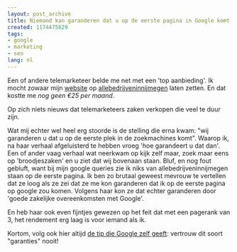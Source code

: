 ```yaml
---
layout: post_archive
title: Niemand kan garanderen dat u op de eerste pagina in Google komt
created: 1174475829
tags:
- google
- marketing
- seo
lang: nl
---
```

Een of andere telemarketeer belde me net met een 'top aanbieding'. Ik mocht zowaar mijn [website](http://webschuur.com/) op [allebedrijveninnijmegen](http://www.allebedrijveninnijmegen.nl/) laten zetten. En dat kostte me _nog geen €25 per maand_.

Op zich niets nieuws dat telemarketeers zaken verkopen die veel te duur zijn.

Wat mij echter wel heel erg stoorde is de stelling die erna kwam: "wij garanderen u dat u op de eerste plek in de zoekmachines komt". Waarop ik, na haar verhaal afgeluisterd te hebben vroeg 'hoe garandeert u dat dan'. Een of ander vaag verhaal wat neerkwam op kijk zelf maar, zoek maar eens op 'broodjeszaken' en u ziet dat wij bovenaan staan. Bluf, en nog fout gebluft, want bij mijn google  queries zie ik niks van allebedrijveninnijmegen staan op de eerste pagina. Ik ben zo brutaal geweest mevrouw te vertellen dat ze loog als ze zei dat ze me kon garanderen dat ik op de eerste pagina op google zou komen. Volgens haar kon ze dat echter garanderen door 'goede zakelijke overeenkomsten met Google'.

En heb haar ook even fijntjes gewezen op het feit dat met een pagerank van 3, het rendement erg laag is voor iemand als ik.

Kortom, volg ook hier altijd [de tip die Google zelf geeft](http://www.google.com/support/webmasters/bin/answer.py?answer=35291): vertrouw dit soort "garanties" nooit!

